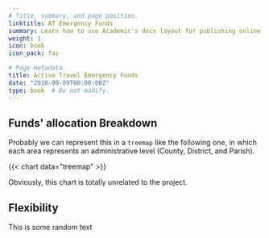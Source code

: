 ```yaml
---
# Title, summary, and page position.
linktitle: AT Emergency Funds
summary: Learn how to use Academic's docs layout for publishing online courses, software documentation, and tutorials.
weight: 1
icon: book
icon_pack: fas

# Page metadata.
title: Active Travel Emergency Funds
date: "2018-09-09T00:00:00Z"
type: book  # Do not modify.
---
```



## Funds' allocation Breakdown

Probably we can represent this in a `treemap` like the following one, in which each area represents an administrative level (County, District, and Parish).

{{< chart data="treemap" >}}

Obviously, this chart is totally unrelated to the project.

## Flexibility

This is some random text